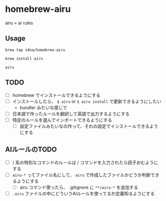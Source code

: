 # homebrew-airu

airu = ai rules

## Usage

```
brew tap s4na/homebrew-airu
```

```
brew install airu
```

```
airu
```

## TODO
- [ ] homebrew でインストールできるようにする
- [ ] インストールしたら、 `$ airu` or `$ airu install` で更新できるようにしたい
  - bundler みたいな感じで
- [ ] 日本語で作ったルールを翻訳して英語で出力するようにする
- [ ] 特定のルールを選んでインポートできるようにする
  - [ ] 設定ファイルみたいなの作って、それの設定でインストールできるようにする

## AIルールのTODO
- [ ] / 系の特別なコマンドのルールは / コマンドを入力されたら読子おむようにする
- [ ] `airu-*` ってファイル名にして、 `airu` で作成したファイルかどうか判断できるようにする
  - [ ] airu コマンド使ったら、 .gitignore に `**/airu-*` を追加する
- [ ] `.airu` ファイルの中にどういうAIルールを使ってるか定義知るようにする
